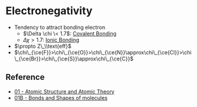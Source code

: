 # Electronegativity

* Tendency to attract bonding electron
  * $\Delta \chi \< 1.7$: [Covalent Bonding](../../Molecular%20Theory/Chemical%20Bonding/Covalent%20Bonding/Covalent%20Bonding.md)
  * $\Delta \chi > 1.7$: [Ionic Bonding](../../Molecular%20Theory/Chemical%20Bonding/Ionic%20Bonding.md)
* $\propto Z\_\\text{eff}$
* $\chi\_{\ce{F}}>\chi\_{\ce{O}}>\chi\_{\ce{N}}\approx\chi\_{\ce{Cl}}>\chi\_{\ce{Br}}>\chi\_{\ce{S}}\approx\chi\_{\ce{C}}$

## Reference

* [01 - Atomic Structure and Atomic Theory](../../../../../../00%20-%20Summary/SCCH105%20-%20General%20Chemistry/01%20-%20Atomic%20Structure%20and%20Atomic%20Theory.md)
* [01B - Bonds and Shapes of molecules](../../../../../../00%20-%20Summary/SCCH134%20-%20Organic%20Chemistry%20for%20Medical%20Science/01B%20-%20Bonds%20and%20Shapes%20of%20molecules.md)
